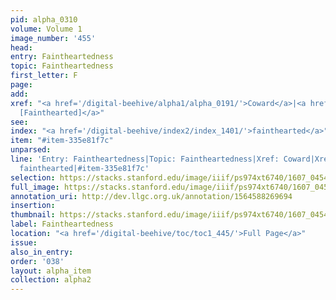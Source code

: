 ```yaml
---
pid: alpha_0310
volume: Volume 1
image_number: '455'
head:
entry: Faintheartedness
topic: Faintheartedness
first_letter: F
page:
add:
xref: "<a href='/digital-beehive/alpha1/alpha_0191/'>Coward</a>|<a href='/digital-beehive/num10/num_3338/'>2366
  [Fainthearted]</a>"
see:
index: "<a href='/digital-beehive/index2/index_1401/'>fainthearted</a>"
item: "#item-335e81f7c"
unparsed:
line: 'Entry: Faintheartedness|Topic: Faintheartedness|Xref: Coward|Xref: 2366 [Fainthearted]|Index:
  fainthearted|#item-335e81f7c'
selection: https://stacks.stanford.edu/image/iiif/ps974xt6740/1607_0454/406,4528,3024,546/full/0/default.jpg
full_image: https://stacks.stanford.edu/image/iiif/ps974xt6740/1607_0454/full/full/0/default.jpg
annotation_uri: http://dev.llgc.org.uk/annotation/1564588269694
insertion:
thumbnail: https://stacks.stanford.edu/image/iiif/ps974xt6740/1607_0454/406,4528,600,180/250,/0/default.jpg
label: Faintheartedness
location: "<a href='/digital-beehive/toc/toc1_445/'>Full Page</a>"
issue:
also_in_entry:
order: '038'
layout: alpha_item
collection: alpha2
---
```

